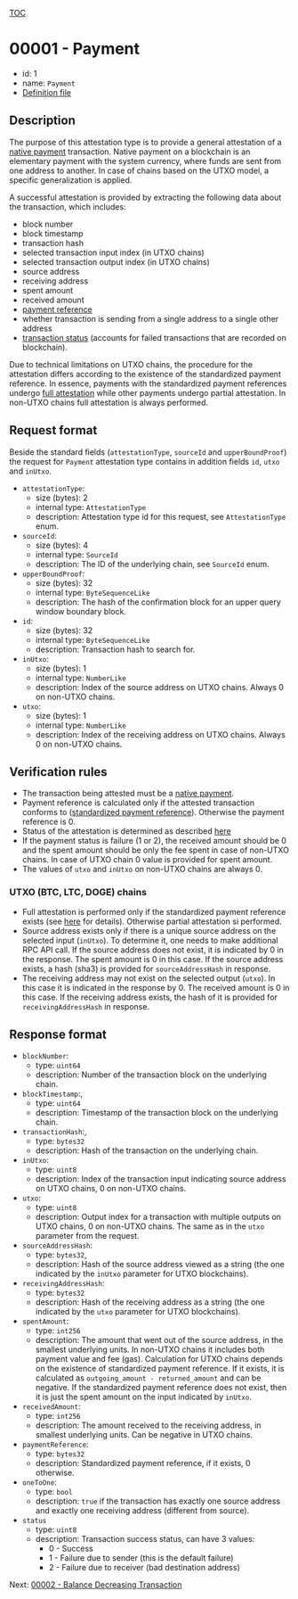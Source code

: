 [TOC](../README.md)

# 00001 - Payment

- id: 1
- name: `Payment`  
- [Definition file](../../lib/verification/attestation-types/t-00001-payment.ts)
## Description

The purpose of this attestation type is to provide a general attestation of a [native payment](../definitions/native-payment.md) transaction. Native payment on a blockchain is an elementary payment with the system currency, where funds are sent from one address to another. In case of chains based on the UTXO model, a specific generalization is applied.

A successful attestation is provided by extracting the following data about the transaction, which includes:
- block number
- block timestamp
- transaction hash
- selected transaction input index (in UTXO chains)
- selected transaction output index (in UTXO chains)
- source address
- receiving address
- spent amount
- received amount
- [payment reference](../definitions/payment-reference.md)
- whether transaction is sending from a single address to a single other address
- [transaction status](../definitions/transaction-status.md) (accounts for failed transactions that are recorded on blockchain).

Due to technical limitations on UTXO chains, the procedure for the attestation differs according to the existence of the standardized payment reference. In essence, payments with the standardized payment references undergo [full attestation](../definitions/account-based-vs-utxo-chains.md) while other payments undergo partial attestation. In non-UTXO chains full attestation is always performed.
## Request format

Beside the standard fields (`attestationType`, `sourceId` and `upperBoundProof`) the request for `Payment` attestation type contains in addition fields `id`, `utxo` and `inUtxo`.

- `attestationType`:
  - size (bytes): 2
  - internal type: `AttestationType`  
  - description: Attestation type id for this request, see `AttestationType` enum.
- `sourceId`:
  - size (bytes): 4
  - internal type: `SourceId`
  - description: The ID of the underlying chain, see `SourceId` enum.
- `upperBoundProof`:
  - size (bytes): 32
  - internal type: `ByteSequenceLike`
  - description: The hash of the confirmation block for an upper query window boundary block.
- `id`:
  - size (bytes): 32
  - internal type: `ByteSequenceLike`
  - description: Transaction hash to search for.
- `inUtxo`:
  - size (bytes): 1
  - internal type: `NumberLike`
  - description: Index of the source address on UTXO chains. Always 0 on non-UTXO chains.
- `utxo`:
  - size (bytes): 1
  - internal type: `NumberLike`
  - description: Index of the receiving address on UTXO chains. Always 0 on non-UTXO chains.

## Verification rules

- The transaction being attested must be a [native payment](../definitions/native-payment.md). 
- Payment reference is calculated only if the attested transaction conforms to ([standardized payment reference](../definitions/payment-reference.md)). Otherwise the payment reference is 0.
- Status of the attestation is determined as described [here](../definitions/transaction-status.md)
- If the payment status is failure (1 or 2), the received amount should be 0 and the spent amount should be only the fee spent in case of non-UTXO chains. In case of UTXO chain 0 value is provided for spent amount.
- The values of `utxo` and `inUtxo` on non-UTXO chains are always 0.
### UTXO (BTC, LTC, DOGE) chains

- Full attestation is performed only if the standardized payment reference exists (see [here](../definitions/account-based-vs-utxo-chains.md) for details). Otherwise partial attestation si performed. 
- Source address exists only if there is a unique source address on the selected input (`inUtxo`). To determine it, one needs to make additional RPC API call. If the source address does not exist, it is indicated by 0 in the response. The spent amount is 0 in this case. If the source address exists, a hash (sha3) is provided for `sourceAddressHash` in response.
- The receiving address may not exist on the selected output (`utxo`). In this case it is indicated in the response by 0. 
The received amount is 0 in this case. If the receiving address exists, the hash of it is provided for `receivingAddressHash` in response.

## Response format

- `blockNumber`:
  - type: `uint64`
  - description: Number of the transaction block on the underlying chain.
- `blockTimestamp`:,
  - type: `uint64`
  - description: Timestamp of the transaction block on the underlying chain.
- `transactionHash`:,
  - type: `bytes32`
  - description: Hash of the transaction on the underlying chain.
- `inUtxo`:
  - type: `uint8`
  - description: Index of the transaction input indicating source address on UTXO chains, 0 on non-UTXO chains.
- `utxo`:
  - type: `uint8`
  - description: Output index for a transaction with multiple outputs on UTXO chains, 0 on non-UTXO chains. The same as in the `utxo` parameter from the request.
- `sourceAddressHash`:
  - type: `bytes32`,
  - description: Hash of the source address viewed as a string (the one indicated by the `inUtxo` parameter for UTXO blockchains).
- `receivingAddressHash`:
  - type: `bytes32`
  - description: Hash of the receiving address as a string (the one indicated by the `utxo` parameter for UTXO blockchains).
- `spentAmount`:
  - type: `int256`
  - description: The amount that went out of the source address, in the smallest underlying units. In non-UTXO chains it includes both payment value and fee (gas). Calculation for UTXO chains depends on the existence of standardized payment reference. If it exists, it is calculated as `outgoing_amount - returned_amount` and can be negative. If the standardized payment reference does not exist, then it is just the spent amount on the input indicated by `inUtxo`.
- `receivedAmount`:
  - type: `int256`
  - description: The amount received to the receiving address, in smallest underlying units. Can be negative in UTXO chains.
- `paymentReference`: 
  - type: `bytes32`
  - description: Standardized payment reference, if it exists, 0 otherwise.
- `oneToOne`:
  - type: `bool`
  - description: `true` if the transaction has exactly one source address and 
exactly one receiving address (different from source).
- `status`
  - type: `uint8`
  - description: Transaction success status, can have 3 values:
    - 0 - Success
    - 1 - Failure due to sender (this is the default failure)
    - 2 - Failure due to receiver (bad destination address)

Next: [00002 - Balance Decreasing Transaction](./00002-balance-decreasing-transaction.md)
